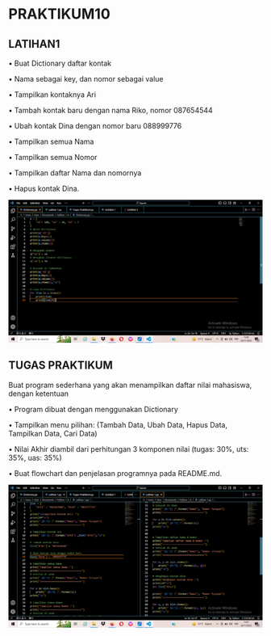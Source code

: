 # PRAKTIKUM10

## LATIHAN1
<p> • Buat Dictionary daftar kontak
<p> • Nama sebagai key, dan nomor sebagai value

<p> • Tampilkan kontaknya Ari
<p> • Tambah kontak baru dengan nama Riko, nomor 087654544
<p> • Ubah kontak Dina dengan nomor baru 088999776
<p> • Tampilkan semua Nama
<p> • Tampilkan semua Nomor
<p> • Tampilkan daftar Nama dan nomornya
<p> • Hapus kontak Dina.

![Gambar 1](screenshot/s1.png)

## TUGAS PRAKTIKUM

<p> Buat program sederhana yang akan menampilkan daftar nilai mahasiswa, dengan ketentuan
<p> • Program dibuat dengan menggunakan Dictionary
<p> • Tampilkan menu pilihan: (Tambah Data, Ubah Data, Hapus Data, Tampilkan Data, Cari Data)
<p> • Nilai Akhir diambil dari perhitungan 3 komponen nilai (tugas: 30%, uts: 35%, uas: 35%)
<p> • Buat flowchart dan penjelasan programnya pada README.md.

![Gambar 2](screenshot/s2.png)